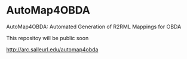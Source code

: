 # AutoMap4OBDA
AutoMap4OBDA: Automated Generation of R2RML Mappings for OBDA

This repositoy will be public soon

http://arc.salleurl.edu/automap4obda
